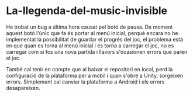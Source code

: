 # La-llegenda-del-music-invisible
He trobat un bug a última hora causat pel botó de pausa. De moment aquest botó l'únic que fa és portar al menú inicial, perquè encara no he implementat la possibilitat de guardar el progrés del joc, el problema està en que quan es torna al menú inicial i es torna a carregar el joc, no es carregar com si fos una nova partida i llavors s'ocasionen errors que paren el joc.

També cal tenir en compte que al baixar el repositori en local, perd la configuració de la plataforma per a mòbil i quan s'obre a Unity, sorgeixen errors. Simplement cal canviar la plataforma a Android i els errors desapareixen.
